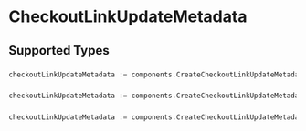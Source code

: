 # CheckoutLinkUpdateMetadata


## Supported Types

### 

```go
checkoutLinkUpdateMetadata := components.CreateCheckoutLinkUpdateMetadataStr(string{/* values here */})
```

### 

```go
checkoutLinkUpdateMetadata := components.CreateCheckoutLinkUpdateMetadataInteger(int64{/* values here */})
```

### 

```go
checkoutLinkUpdateMetadata := components.CreateCheckoutLinkUpdateMetadataBoolean(bool{/* values here */})
```

